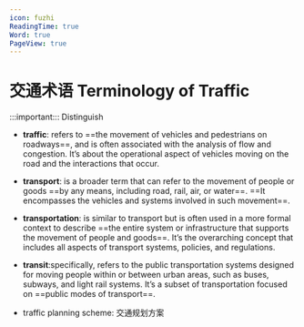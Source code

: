 ```yaml
---
icon: fuzhi
ReadingTime: true
Word: true
PageView: true
---
```


# 交通术语 Terminology of Traffic

:::important::: Distinguish

- **traffic**: refers to ==the movement of vehicles and pedestrians on roadways==, and is often associated with the analysis of flow and congestion. It’s about the operational aspect of vehicles moving on the road and the interactions that occur.

- **transport**: is a broader term that can refer to the movement of people or goods ==by any means, including road, rail, air, or water==. ==It encompasses the vehicles and systems involved in such movement==.

- **transportation**: is similar to transport but is often used in a more formal context to describe ==the entire system or infrastructure that supports the movement of people and goods==. It’s the overarching concept that includes all aspects of transport systems, policies, and regulations.

- **transit**:specifically, refers to the public transportation systems designed for moving people within or between urban areas, such as buses, subways, and light rail systems. It’s a subset of transportation focused on ==public modes of transport==.

- traffic planning scheme: 交通规划方案
